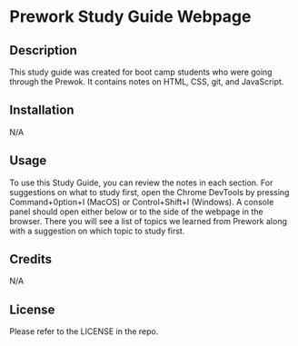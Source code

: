 # Prework Study Guide Webpage

## Description

This study guide was created for boot camp students who were going through the Prewok. It contains notes on HTML, CSS, git, and JavaScript. 

## Installation

N/A

## Usage

To use this Study Guide, you can review the notes in each section. For suggestions on what to study first, open the Chrome DevTools by pressing Command+0ption+I (MacOS) or Control+Shift+I (Windows). A console panel should open either below or to the side of the webpage in the browser. There you will see a list of topics we learned from Prework along with a suggestion on which topic to study first. 


## Credits

N/A

## License

Please refer to the LICENSE in the repo.

